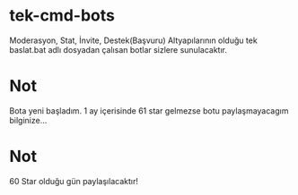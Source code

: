 # tek-cmd-bots
Moderasyon, Stat, İnvite, Destek(Başvuru) Altyapılarının olduğu tek baslat.bat adlı dosyadan çalısan botlar sizlere sunulacaktır.

# Not
Bota yeni başladım. 1 ay içerisinde 61 star gelmezse botu paylaşmayacagım bilginize...

# Not
60 Star olduğu gün paylaşılacaktır!
